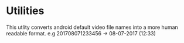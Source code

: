 # Utilities
This utlity converts android default video file names into a more human readable format.
e.g 201708071233456 -> 08-07-2017 (12:33)
